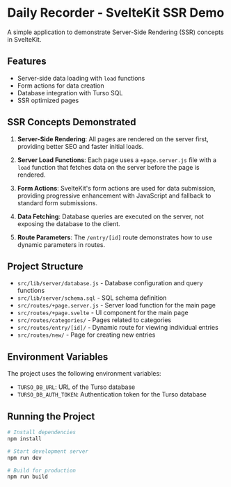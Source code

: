 # Daily Recorder - SvelteKit SSR Demo

A simple application to demonstrate Server-Side Rendering (SSR) concepts in SvelteKit.

## Features

- Server-side data loading with `load` functions
- Form actions for data creation
- Database integration with Turso SQL
- SSR optimized pages

## SSR Concepts Demonstrated

1. **Server-Side Rendering**: All pages are rendered on the server first, providing better SEO and faster initial loads.

2. **Server Load Functions**: Each page uses a `+page.server.js` file with a `load` function that fetches data on the server before the page is rendered.

3. **Form Actions**: SvelteKit's form actions are used for data submission, providing progressive enhancement with JavaScript and fallback to standard form submissions.

4. **Data Fetching**: Database queries are executed on the server, not exposing the database to the client.

5. **Route Parameters**: The `/entry/[id]` route demonstrates how to use dynamic parameters in routes.

## Project Structure

- `src/lib/server/database.js` - Database configuration and query functions
- `src/lib/server/schema.sql` - SQL schema definition
- `src/routes/+page.server.js` - Server load function for the main page
- `src/routes/+page.svelte` - UI component for the main page
- `src/routes/categories/` - Pages related to categories
- `src/routes/entry/[id]/` - Dynamic route for viewing individual entries
- `src/routes/new/` - Page for creating new entries

## Environment Variables

The project uses the following environment variables:

- `TURSO_DB_URL`: URL of the Turso database
- `TURSO_DB_AUTH_TOKEN`: Authentication token for the Turso database

## Running the Project

```bash
# Install dependencies
npm install

# Start development server
npm run dev

# Build for production
npm run build
```
